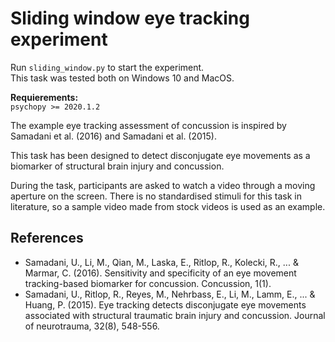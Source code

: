 # Sliding window eye tracking experiment 

Run `sliding_window.py` to start the experiment.\
This task was tested both on Windows 10 and MacOS.

**Requierements:** \
`psychopy >= 2020.1.2`

The example eye tracking assessment of concussion is inspired by Samadani et al. (2016) and Samadani et al. (2015). 

This task has been designed to detect disconjugate eye movements as a biomarker of structural brain injury and concussion.  

During the task, participants are asked to watch a video through a moving aperture on the screen. There is no standardised stimuli for this task in literature, so a sample video made from stock videos is used as an example.    

## References
- Samadani, U., Li, M., Qian, M., Laska, E., Ritlop, R., Kolecki, R., ... & Marmar, C. (2016). Sensitivity and specificity of an eye movement tracking-based biomarker for concussion. Concussion, 1(1).
- Samadani, U., Ritlop, R., Reyes, M., Nehrbass, E., Li, M., Lamm, E., ... & Huang, P. (2015). Eye tracking detects disconjugate eye movements associated with structural traumatic brain injury and concussion. Journal of neurotrauma, 32(8), 548-556.